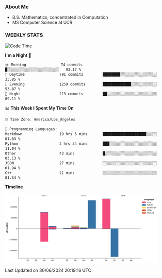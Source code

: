 ### About Me

- B.S. Mathematics, concentrated in Computation
- MS Computer Science at UCR


### WEEKLY STATS
<!--START_SECTION:waka-->
![Code Time](http://img.shields.io/badge/Code%20Time-221%20hrs%2039%20mins-blue)

**I'm a Night 🦉** 

```text
🌞 Morning                74 commits          █░░░░░░░░░░░░░░░░░░░░░░░░   03.17 % 
🌆 Daytime                791 commits         ████████░░░░░░░░░░░░░░░░░   33.85 % 
🌃 Evening                1259 commits        █████████████░░░░░░░░░░░░   53.87 % 
🌙 Night                  213 commits         ██░░░░░░░░░░░░░░░░░░░░░░░   09.11 % 
```


📊 **This Week I Spent My Time On** 

```text
🕑︎ Time Zone: America/Los_Angeles

💬 Programming Languages: 
Markdown                 19 hrs 5 mins       ████████████████████░░░░░   81.83 % 
Python                   2 hrs 34 mins       ███░░░░░░░░░░░░░░░░░░░░░░   11.04 % 
Other                    43 mins             █░░░░░░░░░░░░░░░░░░░░░░░░   03.13 % 
JSON                     27 mins             ░░░░░░░░░░░░░░░░░░░░░░░░░   01.94 % 
C++                      21 mins             ░░░░░░░░░░░░░░░░░░░░░░░░░   01.54 % 
```

**Timeline**

![Lines of Code chart](https://raw.githubusercontent.com/nickocruzm/nickocruzm/main/assets/bar_graph.png)


 Last Updated on 30/06/2024 20:19:16 UTC
<!--END_SECTION:waka-->
